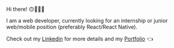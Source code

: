 Hi there! 🙃🦸🏻‍♀️

I am a web developer, currently looking for an internship or junior web/mobile position (preferably React/React Native).

Check out my [Linkedin](https://www.linkedin.com/in/laurence-portron-7966b3138/) for more details and my [Portfolio](https://portfolio.laurenceportron.com/) 👈
